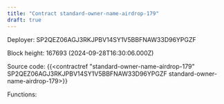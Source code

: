 ```yaml
---
title: "Contract standard-owner-name-airdrop-179"
draft: true
---
```

Deployer: SP2QEZ06AGJ3RKJPBV14SY1V5BBFNAW33D96YPGZF


 



Block height: 167693 (2024-09-28T16:30:06.000Z)

Source code: {{<contractref "standard-owner-name-airdrop-179" SP2QEZ06AGJ3RKJPBV14SY1V5BBFNAW33D96YPGZF standard-owner-name-airdrop-179>}}

Functions:



